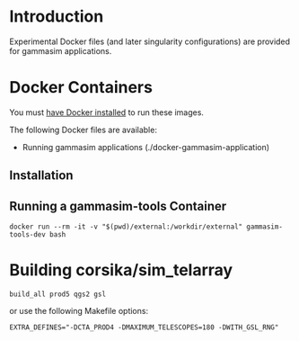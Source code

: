 # Introduction

Experimental Docker files (and later singularity configurations) are provided for gammasim applications.

# Docker Containers

You must [have Docker installed](https://www.docker.com/community-edition#/download) to run these images.

The following Docker files are available:

- Running gammasim applications (./docker-gammasim-application)

## Installation

## Running a gammasim-tools Container

```
docker run --rm -it -v "$(pwd)/external:/workdir/external" gammasim-tools-dev bash
```

# Building corsika/sim_telarray

```
build_all prod5 qgs2 gsl
```

or use the following Makefile options:

```
EXTRA_DEFINES="-DCTA_PROD4 -DMAXIMUM_TELESCOPES=180 -DWITH_GSL_RNG"
```
